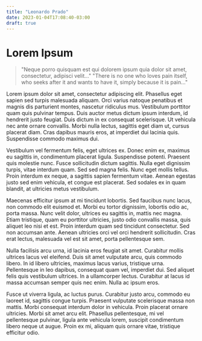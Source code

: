 ```yaml
---
title: "Leonardo Prado"
date: 2023-01-04T17:08:40-03:00
draft: true
---
```


# Lorem Ipsum

> "Neque porro quisquam est qui dolorem ipsum quia dolor sit amet, consectetur, adipisci velit..."
> "There is no one who loves pain itself, who seeks after it and wants to have it, simply because it is pain..."


Lorem ipsum dolor sit amet, consectetur adipiscing elit. Phasellus eget sapien sed turpis malesuada aliquam. Orci varius natoque penatibus et magnis dis parturient montes, nascetur ridiculus mus. Vestibulum porttitor quam quis pulvinar tempus. Duis auctor metus dictum ipsum interdum, id hendrerit justo feugiat. Duis dictum in ex consequat scelerisque. Ut vehicula nec ante ornare convallis. Morbi nulla lectus, sagittis eget diam ut, cursus placerat diam. Cras dapibus mauris eros, at imperdiet dui lacinia quis. Suspendisse commodo maximus dui.

Vestibulum vel fermentum felis, eget ultrices ex. Donec enim ex, maximus eu sagittis in, condimentum placerat ligula. Suspendisse potenti. Praesent quis molestie nunc. Fusce sollicitudin dictum sagittis. Nulla eget dignissim turpis, vitae interdum quam. Sed sed magna felis. Nunc eget mollis tellus. Proin interdum ex neque, a sagittis sapien fermentum vitae. Aenean egestas justo sed enim vehicula, et congue est placerat. Sed sodales ex in quam blandit, at ultricies metus vestibulum.

Maecenas efficitur ipsum at mi tincidunt lobortis. Sed faucibus nunc lacus, non commodo elit euismod et. Morbi eu tortor dignissim, lobortis odio ac, porta massa. Nunc velit dolor, ultrices eu sagittis in, mattis nec magna. Etiam tristique, quam eu porttitor ultricies, justo odio convallis massa, quis aliquet leo nisi et est. Proin interdum quam sed tincidunt consectetur. Sed non accumsan ante. Aenean ultricies orci vel orci hendrerit sollicitudin. Cras erat lectus, malesuada vel est sit amet, porta pellentesque sem.

Nulla facilisis arcu urna, id lacinia eros feugiat sit amet. Curabitur mollis ultrices lacus vel eleifend. Duis sit amet vulputate arcu, quis commodo libero. In id libero ultricies, maximus lacus varius, tristique urna. Pellentesque in leo dapibus, consequat quam vel, imperdiet dui. Sed aliquet felis quis vestibulum ultrices. In a ullamcorper lectus. Curabitur at lacus id massa accumsan semper quis nec enim. Nulla ac ipsum eros.

Fusce ut viverra ligula, ac luctus purus. Curabitur justo arcu, commodo eu laoreet id, sagittis congue turpis. Praesent vulputate scelerisque massa non mattis. Morbi consequat interdum dolor in vehicula. Proin placerat ornare ultricies. Morbi sit amet arcu elit. Phasellus pellentesque, mi vel pellentesque pulvinar, ligula ante vehicula lorem, suscipit condimentum libero neque ut augue. Proin ex mi, aliquam quis ornare vitae, tristique efficitur odio.
